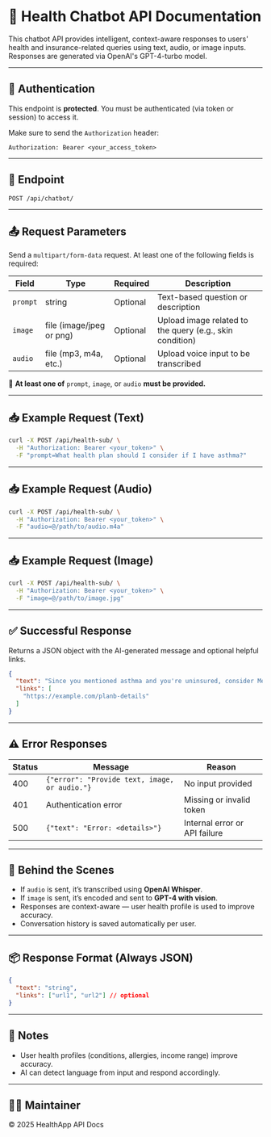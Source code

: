 
# 🧠 Health Chatbot API Documentation

This chatbot API provides intelligent, context-aware responses to users' health and insurance-related queries using text, audio, or image inputs. Responses are generated via OpenAI's GPT-4-turbo model.

---

## 🔐 Authentication

This endpoint is **protected**. You must be authenticated (via token or session) to access it.

Make sure to send the `Authorization` header:

```
Authorization: Bearer <your_access_token>
```

---

## 📍 Endpoint

```
POST /api/chatbot/
```

---

## 📤 Request Parameters

Send a `multipart/form-data` request. At least one of the following fields is required:

| Field      | Type                     | Required | Description                                              |  
|------------|--------------------------|----------|----------------------------------------------------------|
| `prompt`   | string                   | Optional | Text-based question or description                       |
| `image`    | file (image/jpeg or png) | Optional | Upload image related to the query (e.g., skin condition) |
| `audio`    | file (mp3, m4a, etc.)    | Optional | Upload voice input to be transcribed                     |

📝 **At least one of** `prompt`, `image`, or `audio` **must be provided.**

---

## 📥 Example Request (Text)

```bash
curl -X POST /api/health-sub/ \
  -H "Authorization: Bearer <your_token>" \
  -F "prompt=What health plan should I consider if I have asthma?"
```

---

## 📥 Example Request (Audio)

```bash
curl -X POST /api/health-sub/ \
  -H "Authorization: Bearer <your_token>" \
  -F "audio=@/path/to/audio.m4a"
```

---

## 📥 Example Request (Image)

```bash
curl -X POST /api/health-sub/ \
  -H "Authorization: Bearer <your_token>" \
  -F "image=@/path/to/image.jpg"
```

---

## ✅ Successful Response

Returns a JSON object with the AI-generated message and optional helpful links.

```json
{
  "text": "Since you mentioned asthma and you're uninsured, consider MedShield Plan B which offers respiratory coverage.",
  "links": [
    "https://example.com/planb-details"
  ]
}
```

---

## ⚠️ Error Responses

| Status | Message                                       | Reason                          |
|--------|-----------------------------------------------|---------------------------------|
| 400    | `{"error": "Provide text, image, or audio."}` | No input provided               |
| 401    | Authentication error                          | Missing or invalid token        |
| 500    | `{"text": "Error: <details>"}`                | Internal error or API failure   |

---

## 🧠 Behind the Scenes

- If `audio` is sent, it’s transcribed using **OpenAI Whisper**.
- If `image` is sent, it’s encoded and sent to **GPT-4 with vision**.
- Responses are context-aware — user health profile is used to improve accuracy.
- Conversation history is saved automatically per user.

---

## 📦 Response Format (Always JSON)

```json
{
  "text": "string",
  "links": ["url1", "url2"] // optional
}
```

---

## 🔄 Notes

- User health profiles (conditions, allergies, income range) improve accuracy.
- AI can detect language from input and respond accordingly.

---

## 👨‍💻 Maintainer


© 2025 HealthApp API Docs
